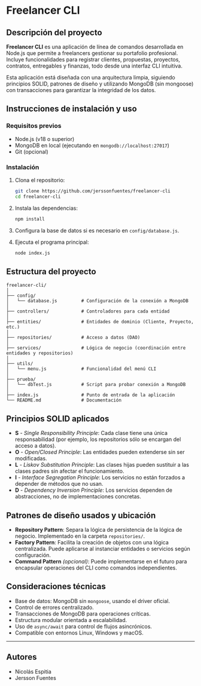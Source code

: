# Freelancer CLI

## Descripción del proyecto

**Freelancer CLI** es una aplicación de línea de comandos desarrollada en Node.js que permite a freelancers gestionar su portafolio profesional. Incluye funcionalidades para registrar clientes, propuestas, proyectos, contratos, entregables y finanzas, todo desde una interfaz CLI intuitiva.

Esta aplicación está diseñada con una arquitectura limpia, siguiendo principios SOLID, patrones de diseño y utilizando MongoDB (sin mongoose) con transacciones para garantizar la integridad de los datos.

## Instrucciones de instalación y uso

### Requisitos previos

- Node.js (v18 o superior)
- MongoDB en local (ejecutando en `mongodb://localhost:27017`)
- Git (opcional)

### Instalación

1. Clona el repositorio:

   ```bash
   git clone https://github.com/jerssonfuentes/freelancer-cli
   cd freelancer-cli
   ```

2. Instala las dependencias:

   ```bash
   npm install
   ```

3. Configura la base de datos si es necesario en `config/database.js`.

4. Ejecuta el programa principal:

   ```bash
   node index.js
   ```

## Estructura del proyecto

```
freelancer-cli/
│
├── config/
│   └── database.js         # Configuración de la conexión a MongoDB
│
├── controllers/            # Controladores para cada entidad
│
├── entities/               # Entidades de dominio (Cliente, Proyecto, etc.)
│
├── repositories/           # Acceso a datos (DAO)
│
├── services/               # Lógica de negocio (coordinación entre entidades y repositorios)
│
├── utils/
│   └── menu.js             # Funcionalidad del menú CLI
│
├── prueba/
│   └── dbTest.js           # Script para probar conexión a MongoDB
│
├── index.js                # Punto de entrada de la aplicación
└── README.md               # Documentación
```

## Principios SOLID aplicados

- **S** - *Single Responsibility Principle*: Cada clase tiene una única responsabilidad (por ejemplo, los repositorios sólo se encargan del acceso a datos).
- **O** - *Open/Closed Principle*: Las entidades pueden extenderse sin ser modificadas.
- **L** - *Liskov Substitution Principle*: Las clases hijas pueden sustituir a las clases padres sin afectar el funcionamiento.
- **I** - *Interface Segregation Principle*: Los servicios no están forzados a depender de métodos que no usan.
- **D** - *Dependency Inversion Principle*: Los servicios dependen de abstracciones, no de implementaciones concretas.

## Patrones de diseño usados y ubicación

- **Repository Pattern**: Separa la lógica de persistencia de la lógica de negocio. Implementado en la carpeta `repositories/`.
- **Factory Pattern**: Facilita la creación de objetos con una lógica centralizada. Puede aplicarse al instanciar entidades o servicios según configuración.
- **Command Pattern** *(opcional)*: Puede implementarse en el futuro para encapsular operaciones del CLI como comandos independientes.

## Consideraciones técnicas

- Base de datos: MongoDB sin `mongoose`, usando el driver oficial.
- Control de errores centralizado.
- Transacciones de MongoDB para operaciones críticas.
- Estructura modular orientada a escalabilidad.
- Uso de `async/await` para control de flujos asincrónicos.
- Compatible con entornos Linux, Windows y macOS.

---

## Autores

- Nicolás Espitia
- Jersson Fuentes